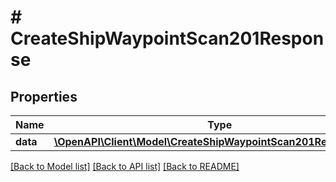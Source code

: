 # # CreateShipWaypointScan201Response

## Properties

Name | Type | Description | Notes
------------ | ------------- | ------------- | -------------
**data** | [**\OpenAPI\Client\Model\CreateShipWaypointScan201ResponseData**](CreateShipWaypointScan201ResponseData.md) |  |

[[Back to Model list]](../../README.md#models) [[Back to API list]](../../README.md#endpoints) [[Back to README]](../../README.md)
